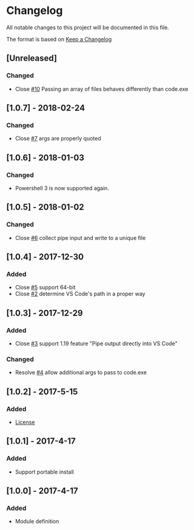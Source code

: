 # Changelog
All notable changes to this project will be documented in this file.

The format is based on [Keep a Changelog](http://keepachangelog.com/en/1.0.0/)

## [Unreleased]
### Changed
- Close [#10](https://github.com/wtjones/PSCode/issues/10) Passing an array of files behaves differently than code.exe

## [1.0.7] - 2018-02-24
### Changed
- Close [#7](https://github.com/wtjones/PSCode/issues/7) args are properly quoted

## [1.0.6] - 2018-01-03
### Changed
- Powershell 3 is now supported again.

## [1.0.5] - 2018-01-02
### Changed
- Close [#6](https://github.com/wtjones/PSCode/issues/6) collect pipe input and write to a unique file

## [1.0.4] - 2017-12-30
### Added
- Close [#5](https://github.com/wtjones/PSCode/issues/5) support 64-bit
- Close [#2](https://github.com/wtjones/PSCode/issues/2) determine VS Code's path in a proper way

## [1.0.3] - 2017-12-29
### Added
- Close [#3](https://github.com/wtjones/PSCode/issues/3) support 1.19 feature "Pipe output directly into VS Code"
### Changed
- Resolve [#4](https://github.com/wtjones/PSCode/issues/4) allow additional args to pass to code.exe

## [1.0.2] - 2017-5-15
### Added
- [License](https://github.com/wtjones/PSCode/blob/master/LICENSE.txt)

## [1.0.1] - 2017-4-17
### Added
- Support portable install

## [1.0.0] - 2017-4-17
### Added
- Module definition